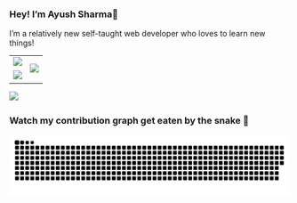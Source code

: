 ###  Hey! I’m Ayush Sharma👋
I’m a relatively new self-taught web developer who loves to learn new things!
<!--
**iamay/iamay** is a ✨ _special_ ✨ repository because its `README.md` (this file) appears on your GitHub profile.
Here are some ideas to get you started:
- 🔭 I’m currently working on ...
- 🌱 I’m currently learning ...
- 👯 I’m looking to collaborate on ...
- 🤔 I’m looking for help with ...
- 💬 Ask me about ...
- 📫 How to reach me: ...
- 😄 Pronouns: ...
- ⚡ Fun fact: ...

![kk](https://user-images.githubusercontent.com/100598965/175080784-9274ecb1-e43a-42c0-86b0-9026be2baa58.gif)
![I am GitHub Readme Generator's creator](https://c.tenor.com/Dhrbmr_t3tEAAAAd/forrest-gump-hello.gif)

<div class="tenor-gif-embed" data-postid="3479485" data-share-method="host" data-aspect-ratio="1.66667" data-width="100%"><a href="https://tenor.com/view/bruce-almighty-comedy-jim-carrey-angry-typing-gif-3479485">Angry Typing GIF</a>from <a href="https://tenor.com/search/bruce+almighty-gifs">Bruce Almighty GIFs</a></div> <script type="text/javascript" async src="https://tenor.com/embed.js"></script>
-->
<table>
  <tr>
    <td>
      <img src="https://github-readme-stats.vercel.app/api?username=iamay&show_icons=true&locale=en&theme=tokyonight" />
    </td>
    <td rowspan="2">
      <img src="https://github-readme-stats.vercel.app/api/top-langs/?username=iamay&langs_count=8&theme=tokyonight" />
    </td>
  <tr>
    <td>
      <img src="https://github-readme-streak-stats.herokuapp.com/?user=iamay&theme=tokyonight" />
    </td>
  </tr>
</table>
<img src="https://activity-graph.herokuapp.com/graph?username=iamay&theme=material-palenight&area=true" />


### Watch my contribution graph get eaten by the snake 🐍

<!-- platane/snk works, it just puts it on a new branch -->
![mishmanners snake gif](https://github.com/mishmanners/MishManners/blob/output/github-contribution-grid-snake.svg)
